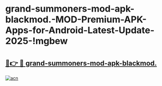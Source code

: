 # grand-summoners-mod-apk-blackmod.-MOD-Premium-APK-Apps-for-Android-Latest-Update-2025-!mgbew

# <h2><a href="https://ac935e.esa.edu.pl?title=grand-summoners-mod-apk-blackmod.&ref=mgbew">🔗👉 🔴 grand-summoners-mod-apk-blackmod.</a></h2>

[![acn](https://github.com/user-attachments/assets/0f9c940e-d8b0-45ae-aac7-cd30a18b3e1c)](https://ac935e.esa.edu.pl?title=grand-summoners-mod-apk-blackmod.&ref=mgbew)

